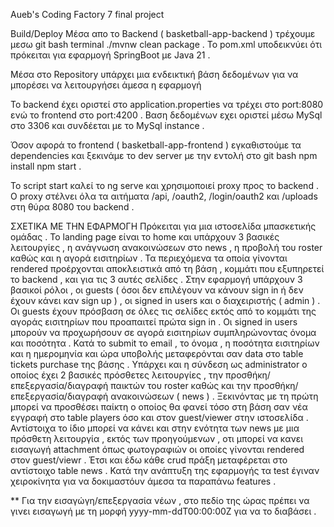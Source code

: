 Aueb's Coding Factory 7 final project

Build/Deploy Μέσα απο το Backend ( basketball-app-backend ) τρέχουμε μεσω git bash terminal ./mvnw clean package . Το pom.xml υποδεικνύει ότι πρόκειται για εφαρμογή SpringBoot με Java 21 .

Μέσα στο Repository υπάρχει μια ενδεικτική βάση δεδομένων για να μπορέσει να λειτουργήσει άμεσα η εφαρμογή

Το backend έχει οριστεί στο application.properties να τρέχει στο port:8080 ενώ το frontend στο port:4200 . Βαση δεδομένων εχει οριστεί μέσω MySql στο 3306 και συνδέεται με το MySql instance .

Όσον αφορά το frontend ( basketball-app-frontend ) εγκαθιστούμε τα dependencies και ξεκινάμε το dev server με την εντολή στο git bash npm install npm start .

Το script start καλεί το ng serve και χρησιμοποιεί proxy προς το backend . Ο proxy στέλνει όλα τα αιτήματα /api, /oauth2, /login/oauth2 και /uploads στη θύρα 8080 του backend .

ΣΧΕΤΙΚΑ ΜΕ ΤΗΝ ΕΦΑΡΜΟΓΗ 
Πρόκειται για μια ιστοσελίδα μπασκετικής ομάδας . Το landing page είναι το home και υπάρχουν 3 βασικές λειτουργίες , η ανάγνωση ανακοινώσεων στο news , η προβολή του roster καθώς και η αγορά εισιτηρίων . Τα περιεχόμενα τα οποία γίνονται rendered προέρχονται αποκλειστικά από τη βάση , κομμάτι που εξυπηρετεί το backend , και για τις 3 αυτές σελίδες . Στην εφαρμογή υπάρχουν 3 βασικοί ρόλοι , οι guests ( όσοι δεν επιλέγουν να κάνουν sign in ή δεν έχουν κάνει καν sign up ) , οι signed in users και ο διαχειριστής ( admin ) . Οι guests έχουν πρόσβαση σε όλες τις σελίδες εκτός από το κομμάτι της αγοράς εισιτηρίων που προαπαιτεί πρώτα sign in . Oι signed in users μπορούν να προχωρήσουν σε αγορά εισιτηρίων συμπληρώνοντας όνομα και ποσότητα . Κατά το submit το email , το όνομα , η ποσότητα εισιτηρίων και η ημερομηνία και ώρα υποβολής μεταφερόνται σαν data στο table tickets purchase της βάσης . Υπάρχει και η σύνδεση ως administrator ο οποίος έχει 2 βασικές πρόσθετες λειτουργίες , την προσθήκη/επεξεργασία/διαγραφή παικτών του roster καθώς και την προσθήκη/επεξεργασία/διαγραφή ανακοινώσεων ( news ) . Ξεκινόντας με τη πρώτη μπορεί να προσθέσει παίκτη ο οποίος θα φανεί τόσο στη βάση σαν νέα εγγραφή στο table players όσο και στον guest/viewer στην ιστοσελίδα . Αντίστοιχα το ίδιο μπορεί να κάνει και στην ενότητα των news με μια πρόσθετη λειτουργία , εκτός των προηγούμενων , οτι μπορεί να κανει εισαγωγή attachment όπως φωτογραφιών οι οποίες γίνονται rendered στον guest/viewr . Έτσι και έδω κάθε crud πράξη μεταφέρεται στο αντίστοιχο table news . Κατά την ανάπτυξη της εφαρμογής τα test έγιναν χειροκίνητα για να δοκιμαστόυν άμεσα τα παραπάνω features .

** Για την εισαγώγη/επεξεργασία νέων , στο πεδίο της ώρας πρέπει να γινει εισαγωγή με τη μορφή yyyy-mm-ddT00:00:00Z για να το διαβάσει .
